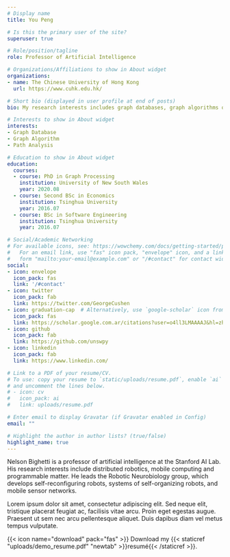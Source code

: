 ```yaml
---
# Display name
title: You Peng 

# Is this the primary user of the site?
superuser: true

# Role/position/tagline
role: Professor of Artificial Intelligence

# Organizations/Affiliations to show in About widget
organizations:
- name: The Chinese University of Hong Kong 
  url: https://www.cuhk.edu.hk/ 

# Short bio (displayed in user profile at end of posts)
bio: My research interests includes graph databases, graph algorithms on large datasets, and community search.

# Interests to show in About widget
interests:
- Graph Database 
- Graph Algorithm 
- Path Analysis 

# Education to show in About widget
education:
  courses:
  - course: PhD in Graph Processing 
    institution: University of New South Wales 
    year: 2020.08
  - course: Second BSc in Economics
    institution: Tsinghua University
    year: 2016.07
  - course: BSc in Software Engineering 
    institution: Tsinghua University
    year: 2016.07

# Social/Academic Networking
# For available icons, see: https://wowchemy.com/docs/getting-started/page-builder/#icons
#   For an email link, use "fas" icon pack, "envelope" icon, and a link in the
#   form "mailto:your-email@example.com" or "/#contact" for contact widget.
social:
- icon: envelope
  icon_pack: fas
  link: '/#contact'
- icon: twitter
  icon_pack: fab
  link: https://twitter.com/GeorgeCushen
- icon: graduation-cap  # Alternatively, use `google-scholar` icon from `ai` icon pack
  icon_pack: fas
  link: https://scholar.google.com.ar/citations?user=o4ll3LMAAAAJ&hl=zh-CN&oi=sra 
- icon: github
  icon_pack: fab
  link: https://github.com/unswpy
- icon: linkedin
  icon_pack: fab
  link: https://www.linkedin.com/

# Link to a PDF of your resume/CV.
# To use: copy your resume to `static/uploads/resume.pdf`, enable `ai` icons in `params.toml`, 
# and uncomment the lines below.
# - icon: cv
#   icon_pack: ai
#   link: uploads/resume.pdf

# Enter email to display Gravatar (if Gravatar enabled in Config)
email: ""

# Highlight the author in author lists? (true/false)
highlight_name: true
---
```


Nelson Bighetti is a professor of artificial intelligence at the Stanford AI Lab. His research interests include distributed robotics, mobile computing and programmable matter. He leads the Robotic Neurobiology group, which develops self-reconfiguring robots, systems of self-organizing robots, and mobile sensor networks.

Lorem ipsum dolor sit amet, consectetur adipiscing elit. Sed neque elit, tristique placerat feugiat ac, facilisis vitae arcu. Proin eget egestas augue. Praesent ut sem nec arcu pellentesque aliquet. Duis dapibus diam vel metus tempus vulputate.

{{< icon name="download" pack="fas" >}} Download my {{< staticref "uploads/demo_resume.pdf" "newtab" >}}resumé{{< /staticref >}}.

